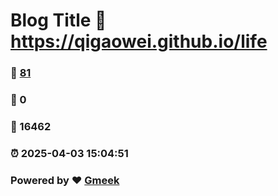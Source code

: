 # Blog Title :link: https://qigaowei.github.io/life 
### :page_facing_up: [81](https://qigaowei.github.io/life/tag.html) 
### :speech_balloon: 0 
### :hibiscus: 16462 
### :alarm_clock: 2025-04-03 15:04:51 
### Powered by :heart: [Gmeek](https://github.com/Meekdai/Gmeek)
